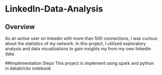 # LinkedIn-Data-Analysis

## Overview
As an active user on linkedin with more than 500 connections,
I was curious about the statistics of my network.
In this project, I utilized exploratory analysis and 
data visualizations to gain insights my from my own linkedin data.

##Implementation Steps
This project is implement using spark and python in databricks notebook

